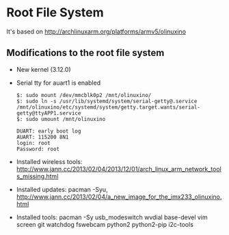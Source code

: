 Root File System
===

It's based on http://archlinuxarm.org/platforms/armv5/olinuxino

Modifications to the root file system
---

- New kernel (3.12.0)
- Serial tty for auart1 is enabled

  ```
  $: sudo mount /dev/mmcblk0p2 /mnt/olinuxino/
  $: sudo ln -s /usr/lib/systemd/system/serial-getty@.service /mnt/olinuxino/etc/systemd/system/getty.target.wants/serial-getty@ttyAPP1.service
  $: sudo umount /mnt/olinuxino
  ```

  ```
  DUART: early boot log
  AUART: 115200 8N1
  login: root
  Password: root
  ```

- Installed wireless tools: http://www.jann.cc/2013/02/04/2013/12/01/arch_linux_arm_network_tools_missing.html
- Installed updates: pacman -Syu, http://www.jann.cc/2013/02/04/a_new_image_for_the_imx233_olinuxino.html
- Installed tools: pacman -Sy usb_modeswitch wvdial base-devel vim screen git watchdog fswebcam python2 python2-pip i2c-tools

